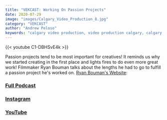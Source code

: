 ```yaml
---
title: "VEKCAST: Working On Passion Projects"
date: 2020-07-29
image: "images/Calgary_Video_Production_8.jpg"
category: "VEKCAST"
author: "Andrew Peloso"
keywords: "calgary video production, video production calgary, calgary video company"
---
```


{{< youtube C1-DBHSvE4k >}}

Passion projects tend to be most important for creatives! It reminds us why we started creating in the first place and lights fires to do even more great work! Filmmaker Ryan Bouman talks about the lengths he had to go to fulfill a passion project he's worked on. [Ryan Bouman's Website](http://www.ryanboumanfilm.com/):

### [Full Podcast](https://anchor.fm/vek-labs)

### [Instagram](https://www.instagram.com/veklabs/)

### [YouTube](https://www.youtube.com/channel/UC_8CmynHCINGSOZftHJGoUQ)
